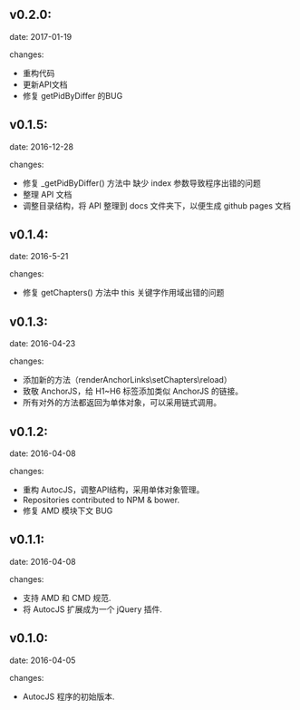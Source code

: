 ## v0.2.0:

date: 2017-01-19

changes:

- 重构代码
- 更新API文档
- 修复 getPidByDiffer 的BUG


## v0.1.5:

date: 2016-12-28

changes:

- 修复 _getPidByDiffer() 方法中 缺少 index 参数导致程序出错的问题
- 整理 API 文档
- 调整目录结构，将 API 整理到 docs 文件夹下，以便生成 github pages 文档


## v0.1.4:

date: 2016-5-21

changes:

- 修复 getChapters() 方法中 this 关键字作用域出错的问题


## v0.1.3:

date: 2016-04-23

changes:
  - 添加新的方法（renderAnchorLinks\setChapters\reload）
  - 致敬 AnchorJS，给 H1~H6 标签添加类似 AnchorJS 的链接。
  - 所有对外的方法都返回为单体对象，可以采用链式调用。


## v0.1.2:

date: 2016-04-08

changes:
  - 重构 AutocJS，调整API结构，采用单体对象管理。
  - Repositories contributed to NPM & bower.
  - 修复 AMD 模块下文 BUG


## v0.1.1:

date: 2016-04-08

changes:
  - 支持 AMD 和 CMD 规范.
  - 将 AutocJS 扩展成为一个 jQuery 插件.


## v0.1.0:

date: 2016-04-05

changes:
  - AutocJS 程序的初始版本.
